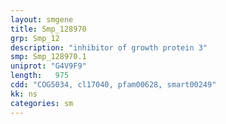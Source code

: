 ```yaml
---
layout: smgene
title: Smp_128970
grp: Smp_12
description: "inhibitor of growth protein 3"
smp: Smp_128970.1
uniprot: "G4V9F9"
length:   975
cdd: "COG5034, cl17040, pfam00628, smart00249"
kk: ns
categories: sm
---
```

